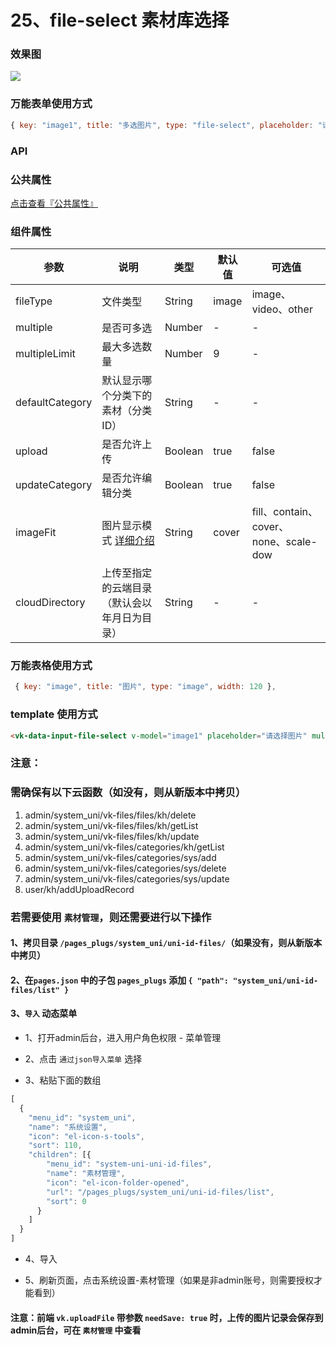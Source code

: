 # 25、file-select 素材库选择

### 效果图

![](https://vkceyugu.cdn.bspapp.com/VKCEYUGU-cf0c5e69-620c-4f3c-84ab-f4619262939f/0ca12bfc-703e-4662-98b8-068ed01e4fac.png)

### 万能表单使用方式

```js
{ key: "image1", title: "多选图片", type: "file-select", placeholder: "请选择图片", fileType: "image", multiple: true, multipleLimit: 6, imageFit:"cover" },
```

### API

### 公共属性

[点击查看『公共属性』](https://vkdoc.fsq.pub/admin/components/0%E3%80%81public.html)

### 组件属性

| 参数							| 说明																																								| 类型		| 默认值	| 可选值																|
|------------------	|-------------------------------																											|---------|--------	|-------																|
| fileType					| 文件类型																																						| String	| image		| image、video、other										|
| multiple					| 是否可多选																																					| Number	| -				| -																			|
| multipleLimit			| 最大多选数量																																				| Number	| 9				| -																			|
| defaultCategory		| 默认显示哪个分类下的素材（分类ID）																									| String	| -				| -																			|
| upload						| 是否允许上传																																				| Boolean	| true		| false																	|
| updateCategory		| 是否允许编辑分类																																		| Boolean	| true		| false																	|
| imageFit					| 图片显示模式 [详细介绍](https://developer.mozilla.org/en-US/docs/Web/CSS/object-fit)| String	| cover		| fill、contain、cover、none、scale-dow	|
| cloudDirectory    | 上传至指定的云端目录（默认会以年月日为目录）  | String  | - | - |

### 万能表格使用方式

```js
 { key: "image", title: "图片", type: "image", width: 120 },
```

### template 使用方式

```html
<vk-data-input-file-select v-model="image1" placeholder="请选择图片" multiple :multiple-limit="9" file-type="image" image-fit="cover"></vk-data-input-file-select>
```

### 注意：
### 需确保有以下云函数（如没有，则从新版本中拷贝）

1. admin/system_uni/vk-files/files/kh/delete
2. admin/system_uni/vk-files/files/kh/getList
3. admin/system_uni/vk-files/files/kh/update
4. admin/system_uni/vk-files/categories/kh/getList
5. admin/system_uni/vk-files/categories/sys/add
6. admin/system_uni/vk-files/categories/sys/delete
7. admin/system_uni/vk-files/categories/sys/update
8. user/kh/addUploadRecord

### 若需要使用 `素材管理`，则还需要进行以下操作
#### 1、拷贝目录 `/pages_plugs/system_uni/uni-id-files/`（如果没有，则从新版本中拷贝）

#### 2、在`pages.json` 中的子包 `pages_plugs` 添加 `{ "path": "system_uni/uni-id-files/list" }`

#### 3、`导入` 动态菜单

* 1、打开admin后台，进入用户角色权限 - 菜单管理 

* 2、点击 `通过json导入菜单` 选择

* 3、粘贴下面的数组

```js
[
  {
    "menu_id": "system_uni",
    "name": "系统设置",
    "icon": "el-icon-s-tools",
    "sort": 110,
    "children": [{
        "menu_id": "system-uni-uni-id-files",
        "name": "素材管理",
        "icon": "el-icon-folder-opened",
        "url": "/pages_plugs/system_uni/uni-id-files/list",
        "sort": 0
      }
    ]
  }
]
```

* 4、导入

* 5、刷新页面，点击系统设置-素材管理（如果是非admin账号，则需要授权才能看到）

#### 注意：前端 `vk.uploadFile` 带参数 `needSave: true` 时，上传的图片记录会保存到admin后台，可在 `素材管理` 中查看